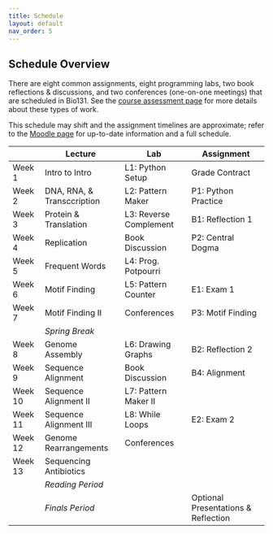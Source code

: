```yaml
---
title: Schedule
layout: default
nav_order: 5
---
```


## Schedule Overview

There are eight common assignments, eight programming labs, two book reflections & discussions, and two conferences (one-on-one meetings) that are scheduled in Bio131. See the [course assessment page](assessment/index.md) for more details about these types of work. 

This schedule may shift and the assignment timelines are approximate; refer to the [Moodle page](https://moodle.reed.edu/course/view.php?id=5287) for up-to-date information and a full schedule.

| | Lecture | Lab | Assignment |
| --- | --- | --- | --- |
| Week 1 | Intro to Intro | L1: Python Setup | Grade Contract |
| Week 2 | DNA, RNA, & Transccription | L2: Pattern Maker | P1: Python Practice |
| Week 3 | Protein & Translation | L3: Reverse Complement | B1: Reflection 1 |
| Week 4 | Replication | Book Discussion | P2: Central Dogma |
| Week 5 | Frequent Words | L4: Prog. Potpourri | |
| Week 6 | Motif Finding | L5: Pattern Counter | E1: Exam 1 |
| Week 7 | Motif Finding II | Conferences | P3: Motif Finding |
|  | _Spring Break_ | |
| Week 8 | Genome Assembly | L6: Drawing Graphs | B2: Reflection 2 |
| Week 9 | Sequence Alignment | Book Discussion | B4: Alignment |
| Week 10 | Sequence Alignment II | L7: Pattern Maker II | |
| Week 11 | Sequence Alignment III | L8: While Loops | E2: Exam 2 |
| Week 12 | Genome Rearrangements | Conferences |  |
| Week 13 | Sequencing Antibiotics | |  |
| | _Reading Period_ | |  |
| | _Finals Period_ | | Optional Presentations & Reflection |
